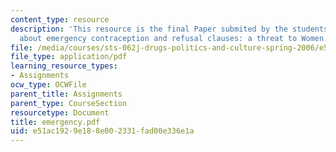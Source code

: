 ```yaml
---
content_type: resource
description: 'This resource is the final Paper submited by the students explaining
  about emergency contraception and refusal clauses: a threat to Women.'
file: /media/courses/sts-062j-drugs-politics-and-culture-spring-2006/e51ac1929e188e002331fad00e336e1a_emergency.pdf
file_type: application/pdf
learning_resource_types:
- Assignments
ocw_type: OCWFile
parent_title: Assignments
parent_type: CourseSection
resourcetype: Document
title: emergency.pdf
uid: e51ac192-9e18-8e00-2331-fad00e336e1a
---
```

